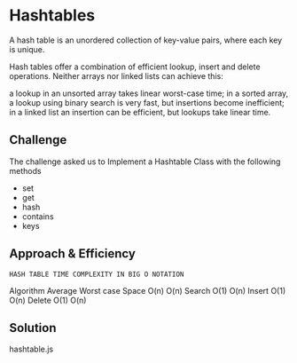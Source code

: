 # Hashtables

A hash table is an unordered collection of key-value pairs, where each key is unique.

Hash tables offer a combination of efficient lookup, insert and delete operations. Neither arrays nor linked lists can achieve this:

a lookup in an unsorted array takes linear worst-case time;
in a sorted array, a lookup using binary search is very fast, but insertions become inefficient;
in a linked list an insertion can be efficient, but lookups take linear time.

## Challenge
The challenge asked us to Implement a Hashtable Class with the following methods
- set 
- get 
- hash
- contains 
- keys

## Approach & Efficiency
	HASH TABLE TIME COMPLEXITY IN BIG O NOTATION	

Algorithm  Average	Worst case
Space	    O(n)    O(n)
Search  	O(1)	O(n)
Insert  	O(1)	O(n)
Delete  	O(1)	O(n)

## Solution

hashtable.js